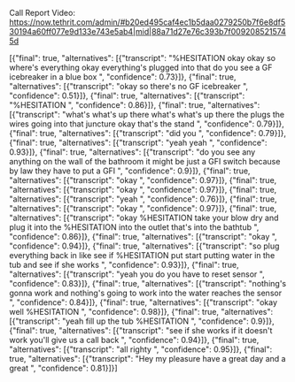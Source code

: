 Call Report Video:  https://now.tethrit.com/admin/#b20ed495caf4ec1b5daa0279250b7f6e8df530194a60ff077e9d133e743e5ab4|mid|88a71d27e76c393b7f0092085215745d

[{"final": true, "alternatives": [{"transcript": "%HESITATION okay okay so where's everything okay everything's plugged into that do you see a GF icebreaker in a blue box ", "confidence": 0.73}]}, {"final": true, "alternatives": [{"transcript": "okay so there's no GF icebreaker ", "confidence": 0.51}]}, {"final": true, "alternatives": [{"transcript": "%HESITATION ", "confidence": 0.86}]}, {"final": true, "alternatives": [{"transcript": "what's what's up there what's what's up there the plugs the wires going into that juncture okay that's the stand ", "confidence": 0.79}]}, {"final": true, "alternatives": [{"transcript": "did you ", "confidence": 0.79}]}, {"final": true, "alternatives": [{"transcript": "yeah yeah ", "confidence": 0.93}]}, {"final": true, "alternatives": [{"transcript": "do you see any anything on the wall of the bathroom it might be just a GFI switch because by law they have to put a GFI ", "confidence": 0.9}]}, {"final": true, "alternatives": [{"transcript": "okay ", "confidence": 0.97}]}, {"final": true, "alternatives": [{"transcript": "okay ", "confidence": 0.97}]}, {"final": true, "alternatives": [{"transcript": "yeah ", "confidence": 0.76}]}, {"final": true, "alternatives": [{"transcript": "okay ", "confidence": 0.97}]}, {"final": true, "alternatives": [{"transcript": "okay %HESITATION take your blow dry and plug it into the %HESITATION into the outlet that's into the bathtub ", "confidence": 0.86}]}, {"final": true, "alternatives": [{"transcript": "okay ", "confidence": 0.94}]}, {"final": true, "alternatives": [{"transcript": "so plug everything back in like see if %HESITATION put start putting water in the tub and see if she works ", "confidence": 0.93}]}, {"final": true, "alternatives": [{"transcript": "yeah you do you have to reset sensor ", "confidence": 0.83}]}, {"final": true, "alternatives": [{"transcript": "nothing's gonna work and nothing's going to work into the water reaches the sensor ", "confidence": 0.84}]}, {"final": true, "alternatives": [{"transcript": "okay well %HESITATION ", "confidence": 0.98}]}, {"final": true, "alternatives": [{"transcript": "yeah fill up the tub %HESITATION ", "confidence": 0.9}]}, {"final": true, "alternatives": [{"transcript": "see if she works if it doesn't work you'll give us a call back ", "confidence": 0.94}]}, {"final": true, "alternatives": [{"transcript": "all righty ", "confidence": 0.95}]}, {"final": true, "alternatives": [{"transcript": "Hey my pleasure have a great day and a great ", "confidence": 0.81}]}]
